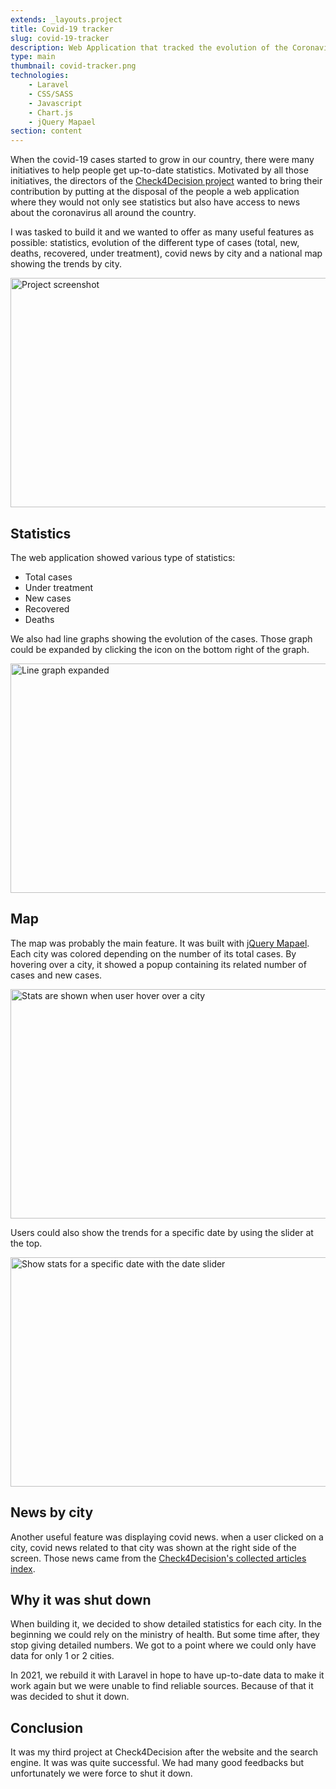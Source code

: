 ```yaml
---
extends: _layouts.project
title: Covid-19 tracker
slug: covid-19-tracker
description: Web Application that tracked the evolution of the Coronavirus pandemic in Senegal during the first wave. It had interactive tools, including maps, epidemic curves and other charts and graphics, which allowed users to track and explore the latest trends.
type: main
thumbnail: covid-tracker.png
technologies:
    - Laravel
    - CSS/SASS
    - Javascript
    - Chart.js
    - jQuery Mapael
section: content
---
```


When the covid-19 cases started to grow in our country, there were many initiatives to help people get up-to-date statistics. Motivated by all those initiatives, the directors of the [Check4Decision project](https://check4decision.univ-thies.sn/) wanted to bring their contribution by putting at the disposal of the people a web application where they would not only see statistics but also have access to news about the coronavirus all around the country.

I was tasked to build it and we wanted to offer as many useful features as possible: statistics, evolution of the different type of cases (total, new, deaths, recovered, under treatment), covid news by city and a national map showing the trends by city.

<img
src="/assets/images/work/covid-tracker/covid-tracker-6.png"
alt="Project screenshot"
width="768"
height="367"
decoding="async">

## Statistics

The web application showed various type of statistics:

-   Total cases
-   Under treatment
-   New cases
-   Recovered
-   Deaths

We also had line graphs showing the evolution of the cases. Those graph could be expanded by clicking the icon on the bottom right of the graph.

<img
src="/assets/images/work/covid-tracker/covid-tracker-2.png"
alt="Line graph expanded"
width="768"
height="367"
loading="lazy"
decoding="async">

## Map

The map was probably the main feature. It was built with [jQuery Mapael](https://github.com/neveldo/jQuery-Mapael). Each city was colored depending on the number of its total cases. By hovering over a city, it showed a popup containing its related number of cases and new cases.

<img
src="/assets/images/work/covid-tracker/covid-tracker-4.png"
alt="Stats are shown when user hover over a city"
width="768"
height="367"
loading="lazy"
decoding="async">

Users could also show the trends for a specific date by using the slider at the top.

<img
src="/assets/images/work/covid-tracker/covid-tracker-5.png"
alt="Show stats for a specific date with the date slider"
width="768"
height="367"
loading="lazy"
decoding="async">

## News by city

Another useful feature was displaying covid news. when a user clicked on a city, covid news related to that city was shown at the right side of the screen. Those news came from the [Check4Decision's collected articles index](/work/news-search-engine).

## Why it was shut down

When building it, we decided to show detailed statistics for each city. In the beginning we could rely on the ministry of health. But some time after, they stop giving detailed numbers. We got to a point where we could only have data for only 1 or 2 cities.

In 2021, we rebuild it with Laravel in hope to have up-to-date data to make it work again but we were unable to find reliable sources. Because of that it was decided to shut it down.

## Conclusion

It was my third project at Check4Decision after the website and the search engine. It was was quite successful. We had many good feedbacks but unfortunately we were force to shut it down.
